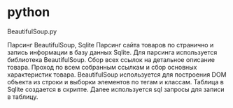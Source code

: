# python

BeautifulSoup.py

Парсинг BeautifulSoup, Sqlite
Парсинг сайта товаров по странично и запись информации в базу данных Sqlite. Для парсинга используется библиотека BeautifulSoup.
Сбор всех ссылок на детальное описание товара. Проход по всем собранным ссылкам и сбор основных характеристик товара.
BeautifulSoup используется для построения DOM объекта из строки и выборки элементов по тегам и классам.
Таблица в Sqlite создается в скрипте. Далее используется sql запросы для записи в таблицу.
